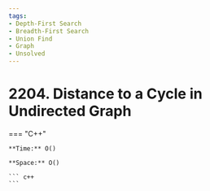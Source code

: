 ```yaml
---
tags:
- Depth-First Search
- Breadth-First Search
- Union Find
- Graph
- Unsolved
---
```



# 2204. Distance to a Cycle in Undirected Graph

=== "C++"

    **Time:** O()

    **Space:** O()

    ``` c++
    ```